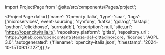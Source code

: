 
import ProjectPage from '@site/src/components/Pages/project';

<ProjectPage
    data={{'name': 'Opencity Italia', 'type': 'saas', 'tags': ['microservices', 'event-sourcing', 'symfony', 'kafka', 'golang', 'fastapi', 'python', 'clickhouse', 'surrealdb'], 'description': null, 'site_url': 'https://opencityitalia.it/', 'repository_platform': 'gitlab', 'repository_url': 'https://gitlab.com/opencontent/stanza-del-cittadino/core', 'license': 'AGPL-3.0', 'autogenerated': {'filename': 'opencity-italia.json', 'timestamp': '2024-10-15T09:17:12Z'}}}
/>
